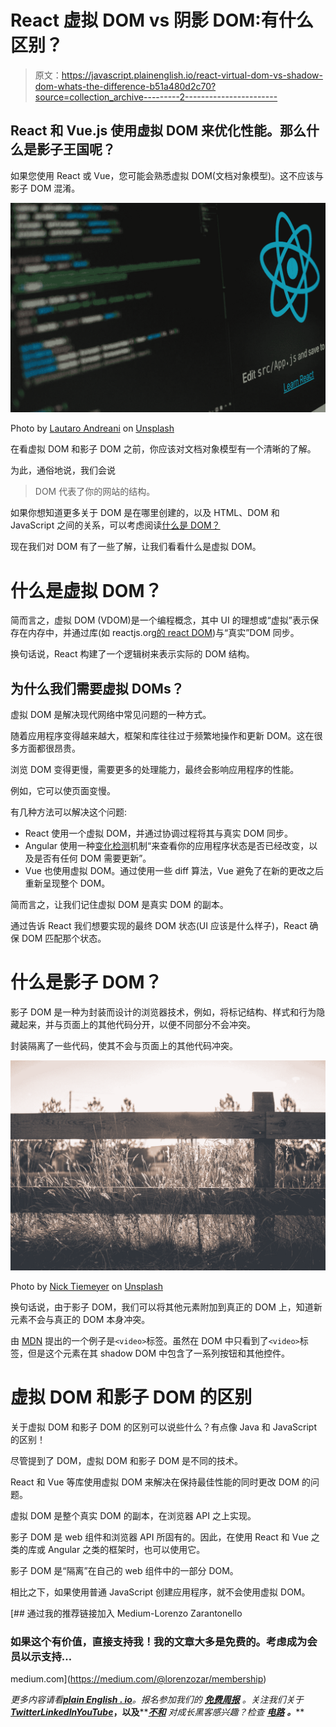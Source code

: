 # React 虚拟 DOM vs 阴影 DOM:有什么区别？

> 原文：<https://javascript.plainenglish.io/react-virtual-dom-vs-shadow-dom-whats-the-difference-b51a480d2c70?source=collection_archive---------2----------------------->

## React 和 Vue.js 使用虚拟 DOM 来优化性能。那么什么是影子王国呢？

如果您使用 React 或 Vue，您可能会熟悉虚拟 DOM(文档对象模型)。这不应该与影子 DOM 混淆。

![](img/355ab20d6c7113a94d2beeacc2075326.png)

Photo by [Lautaro Andreani](https://unsplash.com/@lautaroandreani?utm_source=medium&utm_medium=referral) on [Unsplash](https://unsplash.com?utm_source=medium&utm_medium=referral)

在看虚拟 DOM 和影子 DOM 之前，你应该对文档对象模型有一个清晰的了解。

为此，通俗地说，我们会说

> DOM 代表了你的网站的结构。

如果你想知道更多关于 DOM 是在哪里创建的，以及 HTML、DOM 和 JavaScript 之间的关系，可以考虑阅读[什么是 DOM？](/what-is-dom-in-javascript-c95531731367)

现在我们对 DOM 有了一些了解，让我们看看什么是虚拟 DOM。

# 什么是虚拟 DOM？

简而言之，虚拟 DOM (VDOM)是一个编程概念，其中 UI 的理想或“虚拟”表示保存在内存中，并通过库(如 reactjs.org[的 react DOM](https://reactjs.org/docs/faq-internals.html#what-is-the-virtual-dom))与“真实”DOM 同步。

换句话说，React 构建了一个逻辑树来表示实际的 DOM 结构。

## 为什么我们需要虚拟 DOMs？

虚拟 DOM 是解决现代网络中常见问题的一种方式。

随着应用程序变得越来越大，框架和库往往过于频繁地操作和更新 DOM。这在很多方面都很昂贵。

浏览 DOM 变得更慢，需要更多的处理能力，最终会影响应用程序的性能。

例如，它可以使页面变慢。

有几种方法可以解决这个问题:

*   React 使用一个虚拟 DOM，并通过协调过程将其与真实 DOM 同步。
*   Angular 使用一种[变化检测](https://angular.io/guide/change-detection#angular-change-detection-and-runtime-optimization)机制“来查看你的应用程序状态是否已经改变，以及是否有任何 DOM 需要更新”。
*   Vue 也使用虚拟 DOM。通过使用一些 diff 算法，Vue 避免了在新的更改之后重新呈现整个 DOM。

简而言之，让我们记住虚拟 DOM 是真实 DOM 的副本。

通过告诉 React 我们想要实现的最终 DOM 状态(UI 应该是什么样子)，React 确保 DOM 匹配那个状态。

# 什么是影子 DOM？

影子 DOM 是一种为封装而设计的浏览器技术，例如，将标记结构、样式和行为隐藏起来，并与页面上的其他代码分开，以便不同部分不会冲突。

封装隔离了一些代码，使其不会与页面上的其他代码冲突。

![](img/2d4e83635dea1bd5a115253ebbaf64ff.png)

Photo by [Nick Tiemeyer](https://unsplash.com/@nickeedoo?utm_source=medium&utm_medium=referral) on [Unsplash](https://unsplash.com?utm_source=medium&utm_medium=referral)

换句话说，由于影子 DOM，我们可以将其他元素附加到真正的 DOM 上，知道新元素不会与真正的 DOM 本身冲突。

由 [MDN](https://developer.mozilla.org/en-US/docs/Web/Web_Components/Using_shadow_DOM#high-level_view) 提出的一个例子是`<video>`标签。虽然在 DOM 中只看到了`<video>`标签，但是这个元素在其 shadow DOM 中包含了一系列按钮和其他控件。

# 虚拟 DOM 和影子 DOM 的区别

关于虚拟 DOM 和影子 DOM 的区别可以说些什么？有点像 Java 和 JavaScript 的区别！

尽管提到了 DOM，虚拟 DOM 和影子 DOM 是不同的技术。

React 和 Vue 等库使用虚拟 DOM 来解决在保持最佳性能的同时更改 DOM 的问题。

虚拟 DOM 是整个真实 DOM 的副本，在浏览器 API 之上实现。

影子 DOM 是 web 组件和浏览器 API 所固有的。因此，在使用 React 和 Vue 之类的库或 Angular 之类的框架时，也可以使用它。

影子 DOM 是“隔离”在自己的 web 组件中的一部分 DOM。

相比之下，如果使用普通 JavaScript 创建应用程序，就不会使用虚拟 DOM。

[](https://medium.com/@lorenzozar/membership) [## 通过我的推荐链接加入 Medium-Lorenzo Zarantonello

### 如果这个有价值，直接支持我！我的文章大多是免费的。考虑成为会员以示支持…

medium.com](https://medium.com/@lorenzozar/membership) 

*更多内容请看*[***plain English . io***](https://plainenglish.io/)*。报名参加我们的* [***免费周报***](http://newsletter.plainenglish.io/) *。关注我们关于*[***Twitter***](https://twitter.com/inPlainEngHQ)[***LinkedIn***](https://www.linkedin.com/company/inplainenglish/)*[***YouTube***](https://www.youtube.com/channel/UCtipWUghju290NWcn8jhyAw)***，以及****[***不和***](https://discord.gg/GtDtUAvyhW) *对成长黑客感兴趣？检查* [***电路***](https://circuit.ooo/) ***。*****